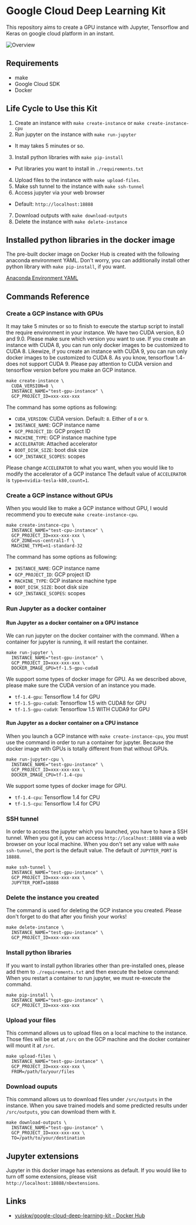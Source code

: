 # Google Cloud Deep Learning Kit

This repository aims to create a GPU instance with Jupyter, Tensorflow and Keras on google cloud platform in an instant.

![Overview](./docs/overview.png)

## Requirements

- make
- Google Cloud SDK
- Docker

## Life Cycle to Use this Kit

1. Create an instance with `make create-instance` or `make create-instance-cpu`
2. Run jupyter on the instance with `make run-jupyter`
  - It may takes 5 minutes or so.
3. Install python libraries with `make pip-install`
  - Put libraries you want to install in `./requirements.txt`
4. Upload files to the instance with `make upload-files`.
5. Make ssh tunnel to the instance with `make ssh-tunnel`
6. Access jupyter via your web browser
  - Default: `http://localhost:18888`
7. Download outputs with `make download-outputs`
8. Delete the instance with `make delete-instance`

## Installed python libraries in the docker image

The pre-built docker image on Docker Hub is created with the following anaconda environment YAML.
Don't worry, you can additionally install other python library with `make pip-install`, if you want.

[Anaconda Environment YAML](./docker/environment-gpu.yml)

## Commands Reference

### Create a GCP instance with GPUs
It may take 5 minutes or so to finish to execute the startup script to install the require environment in your instance.
We have two CUDA version, 8.0 and 9.0.
Please make sure which version you want to use.
If you create an instance with CUDA 8, you can run only docker images to be customized to CUDA 8.
Likewize, if you create an instance with CUDA 9, you can run only docker images to be customized to CUDA 8.
As you know, tensorflow 1.4- does not support CUDA 9.
Please pay attention to CUDA version and tensorflow version before you make an GCP instance.

```
make create-instance \
  CUDA_VERSION=8 \
  INSTANCE_NAME="test-gpu-instance" \
  GCP_PROJECT_ID=xxx-xxx-xxx
```

The command has some options as following:
- `CUDA_VERSION`: CUDA version. Default: `8`. Either of `8` or `9`.
- `INSTANCE_NAME`: GCP instance name
- `GCP_PROJECT_ID`: GCP project ID
- `MACHINE_TYPE`: GCP instance machine type
- `ACCELERATOR`: Attached accelerator
- `BOOT_DISK_SIZE`: boot disk size
- `GCP_INSTANCE_SCOPES`: scopes

Please change `ACCELERATOR` to what you want, when you would like to modify the accelerator of a GCP instance
The default value of `ACCELERATOR` is `type=nvidia-tesla-k80,count=1`.

### Create a GCP instance without GPUs
When you would like to make a GCP instance without GPU, I would recommend you to execute `make create-instance-cpu`.

```
make create-instance-cpu \
  INSTANCE_NAME="test-cpu-instance" \
  GCP_PROJECT_ID=xxx-xxx-xxx \
  GCP_ZONE=us-central1-f \
  MACHINE_TYPE=n1-standard-32
```
The command has some options as following:
- `INSTANCE_NAME`: GCP instance name
- `GCP_PROJECT_ID`: GCP project ID
- `MACHINE_TYPE`: GCP instance machine type
- `BOOT_DISK_SIZE`: boot disk size
- `GCP_INSTANCE_SCOPES`: scopes

### Run Jupyter as a docker container

#### Run Jupyter as a docker container on a GPU instance
We can run jupyter on the docker container with the command.
When a container for jupyter is running, it will restart the container.

```
make run-jupyter \
  INSTANCE_NAME="test-gpu-instance" \
  GCP_PROJECT_ID=xxx-xxx-xxx \
  DOCKER_IMAGE_GPU=tf-1.5-gpu-cuda8
```

We support some types of docker image for GPU.
As we described above, please make sure the CUDA version of an instance you made.

- `tf-1.4-gpu`: Tensorflow 1.4 for GPU
- `tf-1.5-gpu-cuda8`: Tensorflow 1.5 with CUDA8 for GPU
- `tf-1.5-gpu-cuda9`: Tensorflow 1.5 WITH CUDA9 for GPU

#### Run Jupyter as a docker container on a CPU instance
When you launch a GCP instance with `make create-instance-cpu`, you must use the command in order to run a container for jupyter.
Because the docker image with GPUs is totally different from that without GPUs.

```
make run-jupyter-cpu \
  INSTANCE_NAME="test-gpu-instance" \
  GCP_PROJECT_ID=xxx-xxx-xxx \
  DOCKER_IMAGE_CPU=tf-1.4-cpu
```

We support some types of docker image for GPU.

- `tf-1.4-cpu`: Tensorflow 1.4 for CPU
- `tf-1.5-cpu`: Tensorflow 1.4 for CPU

### SSH tunnel
In order to access the jupyter which you launched, you have to have a SSH tunnel.
When you got it, you can access `http://localhost:18888` via a web browser on your local machine.
When you don't set any value with `make ssh-tunnel`, the port is the default value.
The default of `JUPYTER_PORT` is `18888`.

```
make ssh-tunnel \
  INSTANCE_NAME="test-gpu-instance" \
  GCP_PROJECT_ID=xxx-xxx-xxx \
  JUPYTER_PORT=18888
```

### Delete the instance you created

The command is used for deleting the GCP instance you created.
Please don't forget to do that after you finish your works!

```
make delete-instance \
  INSTANCE_NAME="test-gpu-instance" \
  GCP_PROJECT_ID=xxx-xxx-xxx
```

### Install python libraries

If you want to install python libraries other than pre-installed ones, please add them to `./requirements.txt` and then execute the below command:
When you restart a container to run jupyter, we must re-execute the commahd.

```
make pip-install \
  INSTANCE_NAME="test-gpu-instance" \
  GCP_PROJECT_ID=xxx-xxx-xxx
```

### Upload your files
This command allows us to upload files on a local machine to the instance.
Those files will be set at `/src` on the GCP machine and the docker container will mount it at `/src`.

```
make upload-files \
  INSTANCE_NAME="test-gpu-instance" \
  GCP_PROJECT_ID=xxx-xxx-xxx \
  FROM=/path/to/your/files
```

### Download ouputs
This command allows us to download files under `/src/outputs` in the instance.
When you save trained models and some predicted results under `/src/outputs`, you can download them with it.

```
make download-outputs \
  INSTANCE_NAME="test-gpu-instance" \
  GCP_PROJECT_ID=xxx-xxx-xxx \
  TO=/path/to/your/destination
```

## Jupyter extensions
Jupyter in this docker image has extensions as default.
If you would like to turn off some extensions, please visit `http://localhost:18888/nbextensions`.

## Links
- [yuiskw/google\-cloud\-deep\-learning\-kit \- Docker Hub](https://hub.docker.com/r/yuiskw/google-cloud-deep-learning-kit/)
